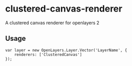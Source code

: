 clustered-canvas-renderer
=========================

A clustered canvas renderer for openlayers 2

## Usage
``` 
var layer = new OpenLayers.Layer.Vector('LayerName', {
	renderers: ['ClusteredCanvas']
});
```